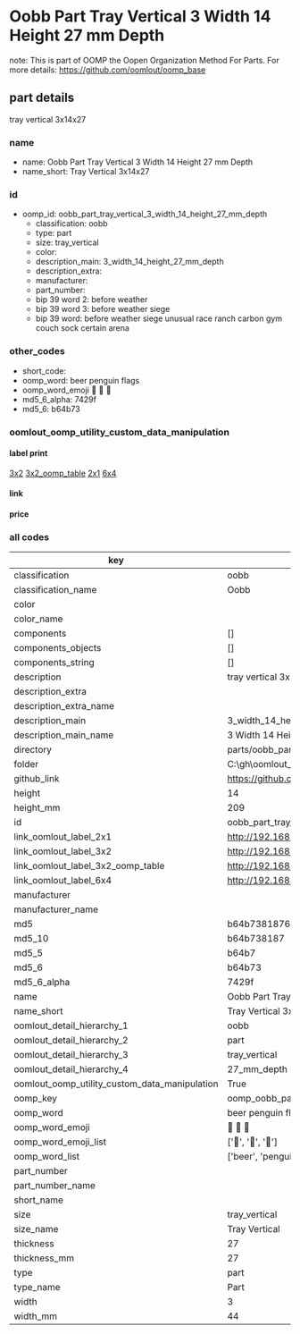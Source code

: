 # Oobb Part Tray Vertical 3 Width 14 Height 27 mm Depth  

note: This is part of OOMP the Oopen Organization Method For Parts. For more details: https://github.com/oomlout/oomp_base

##  part details
  



tray vertical 3x14x27



### name
* name: Oobb Part Tray Vertical 3 Width 14 Height 27 mm Depth
* name_short: Tray Vertical 3x14x27 
### id
* oomp_id: oobb_part_tray_vertical_3_width_14_height_27_mm_depth
  * classification: oobb
  * type: part
  * size: tray_vertical
  * color: 
  * description_main: 3_width_14_height_27_mm_depth
  * description_extra: 
  * manufacturer: 
  * part_number: 
  * bip 39 word 2: before weather
  * bip 39 word 3: before weather siege
  * bip 39 word: before weather siege unusual race ranch carbon gym couch sock certain arena

### other_codes
* short_code: 
* oomp_word: beer penguin flags
* oomp_word_emoji :beer: :penguin: :flags:
* md5_6_alpha: 7429f
* md5_6: b64b73






### oomlout_oomp_utility_custom_data_manipulation
#### label print
[3x2](http://192.168.1.245:1112/?label=oomp%207429f)
[3x2_oomp_table](http://192.168.1.108:1112/?label=oomp%207429f)
[2x1](http://192.168.1.242:1112/?label=oomp%207429f)
[6x4](http://192.168.1.55:1112/?label=oomp%207429f)    

#### link

                              

#### price







### all codes 
| key | value |  
| --- | --- |  
| classification | oobb |  
| classification_name | Oobb |  
| color |  |  
| color_name |  |  
| components | [] |  
| components_objects | [] |  
| components_string | [] |  
| description | tray vertical 3x14x27 |  
| description_extra |  |  
| description_extra_name |  |  
| description_main | 3_width_14_height_27_mm_depth |  
| description_main_name | 3 Width 14 Height 27 mm Depth |  
| directory | parts/oobb_part_tray_vertical_3_width_14_height_27_mm_depth |  
| folder | C:\gh\oomlout_oobb_version_4_generated_parts\parts\oobb_part_tray_vertical_3_width_14_height_27_mm_depth |  
| github_link | https://github.com/oomlout/oomlout_oomp_part_src/tree/main/parts/oobb_part_tray_vertical_3_width_14_height_27_mm_depth |  
| height | 14 |  
| height_mm | 209 |  
| id | oobb_part_tray_vertical_3_width_14_height_27_mm_depth |  
| link_oomlout_label_2x1 | http://192.168.1.242:1112/?label=oomp%207429f |  
| link_oomlout_label_3x2 | http://192.168.1.245:1112/?label=oomp%207429f |  
| link_oomlout_label_3x2_oomp_table | http://192.168.1.108:1112/?label=oomp%207429f |  
| link_oomlout_label_6x4 | http://192.168.1.55:1112/?label=oomp%207429f |  
| manufacturer |  |  
| manufacturer_name |  |  
| md5 | b64b73818768044ec6583ee5903e28a1 |  
| md5_10 | b64b738187 |  
| md5_5 | b64b7 |  
| md5_6 | b64b73 |  
| md5_6_alpha | 7429f |  
| name | Oobb Part Tray Vertical 3 Width 14 Height 27 mm Depth |  
| name_short | Tray Vertical 3x14x27  |  
| oomlout_detail_hierarchy_1 | oobb |  
| oomlout_detail_hierarchy_2 | part |  
| oomlout_detail_hierarchy_3 | tray_vertical |  
| oomlout_detail_hierarchy_4 | 27_mm_depth |  
| oomlout_oomp_utility_custom_data_manipulation | True |  
| oomp_key | oomp_oobb_part_tray_vertical_3_width_14_height_27_mm_depth |  
| oomp_word | beer penguin flags |  
| oomp_word_emoji | :beer: :penguin: :flags: |  
| oomp_word_emoji_list | [':beer:', ':penguin:', ':flags:'] |  
| oomp_word_list | ['beer', 'penguin', 'flags'] |  
| part_number |  |  
| part_number_name |  |  
| short_name |  |  
| size | tray_vertical |  
| size_name | Tray Vertical |  
| thickness | 27 |  
| thickness_mm | 27 |  
| type | part |  
| type_name | Part |  
| width | 3 |  
| width_mm | 44 |  
